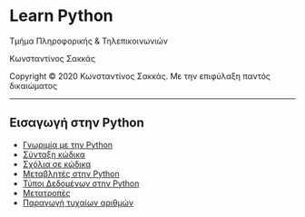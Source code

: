 <html>
<head>

</head>
<body>
<h1> Learn Python</h1>
<p> Τμήμα Πληροφορικής & Τηλεπικοινωνιών </p>
<p> Κωνσταντίνος Σακκάς</p>
<p>Copyright © 2020 Κωνσταντίνος Σακκάς. Με την επιφύλαξη παντός δικαιώματος</p>
<hr>
<h2>Εισαγωγή στην Python</h2>
<ul>
<li><a href="https://github.com/ksakkas/Learn-Python/blob/master/greek/intr_synt.py">Γνωριμία με την Python</a></li> 
<li><a href="https://github.com/ksakkas/Learn-Python/blob/master/greek/syntax.py">Σύνταξη κώδικα</a></li> 
<li><a href="https://github.com/ksakkas/Learn-Python/blob/master/greek/comment.py">Σχόλια σε κώδικα</a></li> 
<li><a href="https://github.com/ksakkas/Learn-Python/blob/master/greek/var.py">Μεταβλητές στην Python</a></li> 
<li><a href="https://github.com/ksakkas/Learn-Python/blob/master/greek/datatype.py">Τύποι Δεδομένων στην Python</a></li> 
<li><a href="https://github.com/ksakkas/Learn-Python/blob/master/greek/convert_num.py">Μετατροπές</a></li> 
<li><a href="https://github.com/ksakkas/Learn-Python/blob/master/greek/randomt.py">Παραγωγή τυχαίων αριθμών</a></li> 



</ul>
 

</body>
</html>
